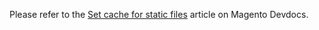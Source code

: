 Please refer to the <a href="https://devdocs.magento.com/guides/v2.3/cloud/project/set-cache.html" target="_self">Set cache for static files</a> article on Magento Devdocs.